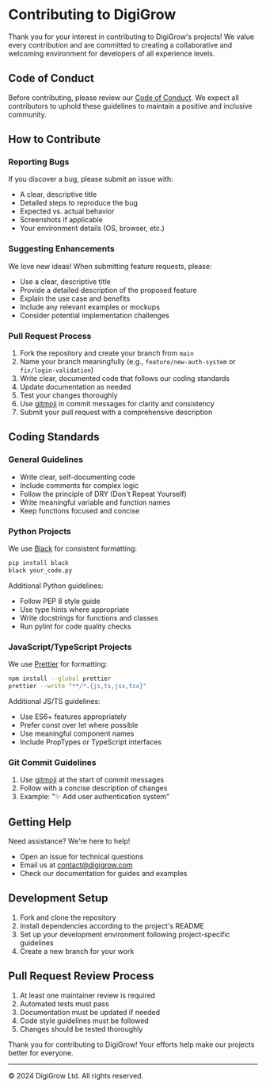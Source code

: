 # Contributing to DigiGrow

Thank you for your interest in contributing to DigiGrow's projects! We value every contribution and are committed to creating a collaborative and welcoming environment for developers of all experience levels.

## Code of Conduct

Before contributing, please review our [Code of Conduct](https://github.com/DigiGrow-LTD/.github/blob/main/CODE_OF_CONDUCT.md). We expect all contributors to uphold these guidelines to maintain a positive and inclusive community.

## How to Contribute

### Reporting Bugs

If you discover a bug, please submit an issue with:
- A clear, descriptive title
- Detailed steps to reproduce the bug
- Expected vs. actual behavior
- Screenshots if applicable
- Your environment details (OS, browser, etc.)

### Suggesting Enhancements

We love new ideas! When submitting feature requests, please:
- Use a clear, descriptive title
- Provide a detailed description of the proposed feature
- Explain the use case and benefits
- Include any relevant examples or mockups
- Consider potential implementation challenges

### Pull Request Process

1. Fork the repository and create your branch from `main`
2. Name your branch meaningfully (e.g., `feature/new-auth-system` or `fix/login-validation`)
3. Write clear, documented code that follows our coding standards
4. Update documentation as needed
5. Test your changes thoroughly
6. Use [gitmoji](https://gitmoji.dev) in commit messages for clarity and consistency
7. Submit your pull request with a comprehensive description

## Coding Standards

### General Guidelines

- Write clear, self-documenting code
- Include comments for complex logic
- Follow the principle of DRY (Don't Repeat Yourself)
- Write meaningful variable and function names
- Keep functions focused and concise

### Python Projects

We use [Black](https://github.com/psf/black) for consistent formatting:
```bash
pip install black
black your_code.py
```

Additional Python guidelines:
- Follow PEP 8 style guide
- Use type hints where appropriate
- Write docstrings for functions and classes
- Run pylint for code quality checks

### JavaScript/TypeScript Projects

We use [Prettier](https://prettier.io/) for formatting:
```bash
npm install --global prettier
prettier --write "**/*.{js,ts,jsx,tsx}"
```

Additional JS/TS guidelines:
- Use ES6+ features appropriately
- Prefer const over let where possible
- Use meaningful component names
- Include PropTypes or TypeScript interfaces

### Git Commit Guidelines

1. Use [gitmoji](https://gitmoji.dev) at the start of commit messages
2. Follow with a concise description of changes
3. Example: "✨ Add user authentication system"

## Getting Help

Need assistance? We're here to help!
- Open an issue for technical questions
- Email us at [contact@digigrow.com](mailto:contact@digigrow.com)
- Check our documentation for guides and examples

## Development Setup

1. Fork and clone the repository
2. Install dependencies according to the project's README
3. Set up your development environment following project-specific guidelines
4. Create a new branch for your work

## Pull Request Review Process

1. At least one maintainer review is required
2. Automated tests must pass
3. Documentation must be updated if needed
4. Code style guidelines must be followed
5. Changes should be tested thoroughly

Thank you for contributing to DigiGrow! Your efforts help make our projects better for everyone.

---

© 2024 DigiGrow Ltd. All rights reserved.

